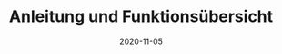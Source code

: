 ---
title: Anleitung und Funktionsübersicht
excerpt: Installation, Benutzeranleitung und Funktionsübersicht
date: 2020-11-05
icon:
  type: fa
  name: fa-paper-plane
color: orange
sections:
  - /installation
  - /benutzeranleitung
  - /funktionen
---
